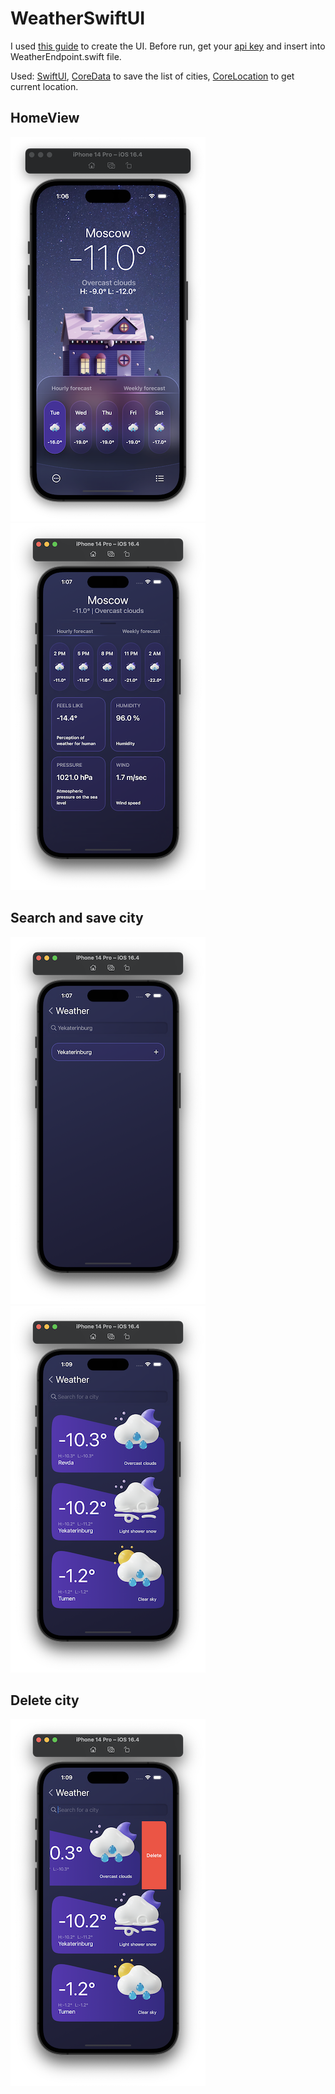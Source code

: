 # WeatherSwiftUI

I used [this guide](https://www.youtube.com/watch?v=b8sP7AS0CAY&t=7067s) to create the UI. 
Before run, get your [api key](https://openweathermap.org) and insert into WeatherEndpoint.swift file.

Used: 
[SwiftUI](https://developer.apple.com/documentation/swiftui),
[CoreData](https://developer.apple.com/documentation/coredata) to save the list of cities,
[CoreLocation](https://developer.apple.com/documentation/corelocation) to get current location.

## HomeView
![HomeView](https://github.com/svetlanashibaeva/WeatherSwiftUI/blob/main/Screenshots/weatherSwiftUI1.png)
![HomeView](https://github.com/svetlanashibaeva/WeatherSwiftUI/blob/main/Screenshots/weatherSwiftUI2.png)

## Search and save city
![SearchCity](https://github.com/svetlanashibaeva/WeatherSwiftUI/blob/main/Screenshots/weatherSwiftUI3.png)
![SearchCity](https://github.com/svetlanashibaeva/WeatherSwiftUI/blob/main/Screenshots/weatherSwiftUI4.png)

## Delete city
![DeleteCity](https://github.com/svetlanashibaeva/WeatherSwiftUI/blob/main/Screenshots/weatherSwiftUI5.png)

